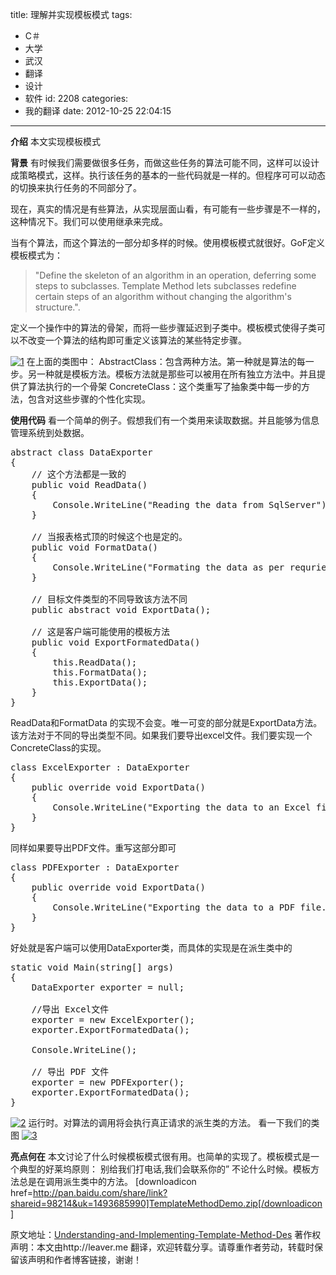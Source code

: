 title: 理解并实现模板模式
tags:
  - C＃
  - 大学
  - 武汉
  - 翻译
  - 设计
  - 软件
id: 2208
categories:
  - 我的翻译
date: 2012-10-25 22:04:15
---

**介绍**
本文实现模板模式

**背景**
有时候我们需要做很多任务，而做这些任务的算法可能不同，这样可以设计成策略模式，这样。执行该任务的基本的一些代码就是一样的。但程序可可以动态的切换来执行任务的不同部分了。

现在，真实的情况是有些算法，从实现层面山看，有可能有一些步骤是不一样的，这种情况下。我们可以使用继承来完成。

当有个算法，而这个算法的一部分却多样的时候。使用模板模式就很好。GoF定义模板模式为：

> "Define the skeleton of an algorithm in an operation, deferring some steps to subclasses. Template Method lets subclasses redefine certain steps of an algorithm without changing the algorithm's structure.".

定义一个操作中的算法的骨架，而将一些步骤延迟到子类中。模板模式使得子类可以不改变一个算法的结构即可重定义该算法的某些特定步骤。

[![](/images/013b89f26820a073c2044e0aa42a4d54a089e0b8.jpg "1")](http://leaverimage.b0.upaiyun.com/28596_o.jpg)
在上面的类图中：
AbstractClass：包含两种方法。第一种就是算法的每一步。另一种就是模板方法。模板方法就是那些可以被用在所有独立方法中。并且提供了算法执行的一个骨架
ConcreteClass：这个类重写了抽象类中每一步的方法，包含对这些步骤的个性化实现。

**使用代码**
看一个简单的例子。假想我们有一个类用来读取数据。并且能够为信息管理系统到处数据。

<pre class="lang:default decode:true " >abstract class DataExporter
{
    // 这个方法都是一致的
    public void ReadData()
    {
        Console.WriteLine("Reading the data from SqlServer");
    }

    // 当报表格式顶的时候这个也是定的。
    public void FormatData()
    {
        Console.WriteLine("Formating the data as per requriements.");
    }

    // 目标文件类型的不同导致该方法不同
    public abstract void ExportData();        

    // 这是客户端可能使用的模板方法
    public void ExportFormatedData()
    {
        this.ReadData();
        this.FormatData();
        this.ExportData();
    }
}</pre> 

ReadData和FormatData 的实现不会变。唯一可变的部分就是ExportData方法。该方法对于不同的导出类型不同。如果我们要导出excel文件。我们要实现一个ConcreteClass的实现。

<pre class="lang:default decode:true " >class ExcelExporter : DataExporter
{
    public override void ExportData()
    {
        Console.WriteLine("Exporting the data to an Excel file.");
    }
}</pre> 

同样如果要导出PDF文件。重写这部分即可

<pre class="lang:default decode:true " >class PDFExporter : DataExporter
{
    public override void ExportData()
    {
        Console.WriteLine("Exporting the data to a PDF file.");
    }
}
</pre> 

好处就是客户端可以使用DataExporter类，而具体的实现是在派生类中的

<pre class="lang:default decode:true " >static void Main(string[] args)
{
    DataExporter exporter = null;

    //导出 Excel文件
    exporter = new ExcelExporter();
    exporter.ExportFormatedData();

    Console.WriteLine();

    // 导出 PDF 文件
    exporter = new PDFExporter();
    exporter.ExportFormatedData();
}
</pre> 

[![](/images/1bf614457e0728646a9997af084aa990ef0ea3cb.jpg "2")](http://leaverimage.b0.upaiyun.com/28597_o.jpg)
运行时。对算法的调用将会执行真正请求的派生类的方法。
看一下我们的类图
 [![](/images/1653c7412c7218518495704e23ebaf2ccdd66712.jpg "3")](http://leaverimage.b0.upaiyun.com/28598_o.jpg)

**亮点何在**
本文讨论了什么时候模板模式很有用。也简单的实现了。模板模式是一个典型的好莱坞原则：
别给我们打电话,我们会联系你的” 不论什么时候。模板方法总是在调用派生类中的方法。
[downloadicon href=http://pan.baidu.com/share/link?shareid=98214&uk=1493685990]TemplateMethodDemo.zip[/downloadicon]

原文地址：[Understanding-and-Implementing-Template-Method-Des](http://www.codeproject.com/Articles/482196/Understanding-and-Implementing-Template-Method-Des)
著作权声明：本文由http://leaver.me 翻译，欢迎转载分享。请尊重作者劳动，转载时保留该声明和作者博客链接，谢谢！